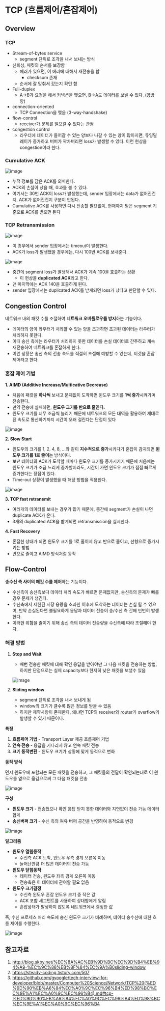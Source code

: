 # TCP (흐름제어/혼잡제어)
## Overview
### TCP
- Stream-of-bytes service
    - segment 단위로 조각을 내서 보내는 방식
- 신뢰성, 패킷의 순서를 보장함
    - 에러가 있으면, 이 에러에 대해서 재전송을 함
        - checksum 존재
    - 순서에 잘 맞춰서 갔는지 확인 함
- Full-duplex
    - A->B가 요청을 해서 커넥션을 맺으면, B->A도 데이터를 보낼 수 있다. (양방향)
- connection-oriented
    - TCP Connection을 맺음 (3-way-handshake)
- flow-control
    - receiver가 문제를 일으킬 수 있다는 관점
- congestion control
    - 라우터에 데이터가 들어갈 수 있는 양보다 나갈 수 있는 양이 많아지면, 큐잉딜레이가 증가하고 버퍼가 꽉차버리면 loss가 발생할 수 있다. 이런 현상을 congestion이라 한다.

### Cumulative ACK
![image](https://github.com/lsh9295/CS-Study/assets/53989167/d5d8a989-454b-4774-a04c-df149fc93782)
- 누적 정보를 담은 ACK를 의미한다.
- ACK의 손실이 났을 때, 효과를 볼 수 있다.
- 여기서는 30번 ACK이 loss가 발생했는데, sender 입장에서는 data가 없어진건지, ACK가 없어진건지 구분이 안된다.
- Cumulative ACK를 사용하면 다시 전송할 필요없이, 현재까지 받은 segment 기준으로 ACK를 받으면 된다

### TCP Retransmission
![image](https://github.com/lsh9295/CS-Study/assets/53989167/f990d10c-24e2-48bb-ae8a-470c57afb9ad)
- 이 경우에서 sender 입장에서는 timeout이 발생한다.
- ACK가 loss가 발생했을 경우에는, 다시 100번 ACK를 보내준다.

![image](https://github.com/lsh9295/CS-Study/assets/53989167/ba8829c8-4752-464e-89e0-c6858730a2fc)
- 중간에 segment loss가 발생해서 ACK가 계속 100을 호출하는 상황
    - 이 현상을 **duplicated ACK**라고 한다.
- 맨 마지막에는 ACK 140을 호출하게 된다.
- sender 입장에서는 duplicated ACK를 받게되면 loss가 났다고 판단할 수 있다.

## Congestion Control
네트워크 내의 패킷 수를 조절하여 **네트워크 오버플로우를 방지**하는 기능이다.
- 데이터의 양이 라우터가 처리할 수 있는 양을 초과하면 초과된 데이터는 라우터가 처리하지 못한다.
- 이때 송신 측에는 라우터가 처리하지 못한 데이터를 손실 데이터로 간주하고 계속 재전송하여 네트워크를 혼잡하게 한다.
- 이런 상황은 송신 측의 전송 속도를 적절히 조절해 예방할 수 있는데, 이것을 혼잡 제어라고 한다.

### 혼잡 제어 기법
**1. AIMD (Additive Increase/Multicative Decrease)**
- 처음에 패킷을 **하나씩** 보내고 문제없이 도착하면 윈도우 크기를 **1씩 증가**시켜가며 전송한다.
- 만약 전송에 실패하면, **윈도우 크기를 반으로 줄인다.**
- 윈도우 크기를 너무 조금씩 늘리기 때문에 네트워크의 모든 대역을 활용하여 제대로 된 속도로 통신하기까지 시간이 오래 걸린다는 단점이 있다

![image](https://github.com/hyeong-jun-kim/CS-Study/assets/53989167/442b3b9e-f7d5-4514-acb7-9caf3854193e)

**2. Slow Start**
- 윈도우의 크기를 1, 2, 4, 8, ...와 같이 **지수적으로 증가**시키다가 혼잡이 감지되면 **윈도우 크기를 1로 줄이는** 방식이다.
- 보낸 데이터의 ACK가 도착할 때마다 윈도우 크기를 증가시키기 때문에 처음에는 윈도우 크기가 조금 느리게 증가할지라도, 시간이 가면 윈도우 크기가 점점 빠르게 증가한다는 장점이 있다.
- Time-out 상황이 발생했을 때 해당 방법을 적용한다.

![image](https://github.com/hyeong-jun-kim/CS-Study/assets/53989167/c4ea3f10-cbc6-4e77-a277-582e19e2f715)

**3. TCP fast retransmit**
- 여러개의 데이터를 보내는 경우가 많기 때문에, 중간에 segment가 손실이 나면 duplicate ACK가 온다.
- 3개의 duplicated ACK을 받게되면 retransmission을 실시한다.

**4. Fast Recovery**
- 혼잡한 상태가 되면 윈도우 크기를 1로 줄이지 않고 반으로 줄이고, 선형으로 증가시키는 방법
- 반으로 줄이고 AIMD 방식처럼 동작

## Flow-Control
**송수신 측 사이의 패킷 수를 제어**하는 기능이다.

- 수신측이 송신측보다 데이터 처리 속도가 빠르면 문제없지만, 송신측의 문제가 빠를 경우 문제가 생긴다.
- 수신측에서 제한된 저장 용량을 초과한 이후에 도착하는 데이터는 손실 될 수 있으며, 만약 손실된다면 불필요하게 응답과 데이터 전송이 송/수신 측 간에 빈번히 발생한다.
- 이러한 위험을 줄이기 위해 송신 측의 데이터 전송량을 수신측에 따라 조절해야 한다.

### 해결 방법
1. **Stop and Wait**
    - 매번 전송한 패킷에 대해 확인 응답을 받아야만 그 다음 패킷을 전송하는 방법, 하지만 단점으로는 실제 capacity보다 현저히 낮은 패킷을 보낼수 있음

    ![image](https://github.com/lsh9295/CS-Study/assets/53989167/9e043716-d0eb-47bd-85b7-03e86996252a)

2. **Sliding window**
    - segment 단위로 조각을 내서 보내게 됨
    - window의 크기가 클수록 많은 정보를 받을 수 있음
    - 하지만 제약사항이 존재한다, 왜냐면 TCP의 receiver와 router가 overflow가 발생할 수 있기 때문이다.

**특징**
1. **흐름제어 기법** - Transport Layer 제공 흐름제어 기법
2. **연속 전송** - 응답을 기다리지 않고 연속 패킷 전송
3. **크기 동적변환** - 윈도우 크기가 상황에 맞게 동적으로 변화

**동작 방식**

먼저 윈도우에 포함되는 모든 패킷을 전송하고, 그 패킷들의 전달이 확인되는대로 이 윈도우를 옆으로 옮김으로써 그 다음 패킷을 전송

![image](https://github.com/hyeong-jun-kim/CS-Study/assets/53989167/73edcfc9-28fc-477b-9cc1-b6152ddf0a4d)
    
**구성**
- **윈도우 크기** - 전송했으나 확인 응답 받지 못한 데이터와 지연없이 전송 가능 데이터 합계
- **송신버퍼 크기** - 수신 측의 여유 버퍼 공간을 반영하여 동적으로 변경 

![image](https://github.com/hyeong-jun-kim/CS-Study/assets/53989167/bd6ba8f3-d188-40c4-b817-b2f301729da3)

**알고리즘**
- **윈도우 열림동작**
    - 수신측 ACK 도착, 윈도우 우측 경계 오른쪽 이동
    - 늘어난만큼 더 많은 데이터의 전송 가능
- **윈도우 닫힘동작**
    - 데이터 전송, 윈도우 좌측 경계 오른쪽 이동
    - 전송측은 이 데이터에 관여할 필요 없음
- **윈도우 크기결정**
    - 수신측 윈도우 혼잡 윈도우 크기 중 작은 값 
    - ACK 포함 세그먼트를 사용하여 상대방에게 알림
    - 혼잡상태가 발생하지 않도록 네트워크에서 결정한 값

즉, 수신 프로세스 처리 속도에 송신 윈도우 크기가 비례하며, 데이터 송수신에 대한 흐름 제어를 수행한다.

![image](https://github.com/hyeong-jun-kim/CS-Study/assets/53989167/e4892a58-cdfe-4d35-9ac4-e121fc7a0779)

## 참고자료
1. http://blog.skby.net/%EC%8A%AC%EB%9D%BC%EC%9D%B4%EB%94%A9-%EC%9C%88%EB%8F%84%EC%9A%B0sliding-window
2. https://steady-coding.tistory.com/507
3. https://github.com/gyoogle/tech-interview-for-developer/blob/master/Computer%20Science/Network/TCP%20(%ED%9D%90%EB%A6%84%EC%A0%9C%EC%96%B4%ED%98%BC%EC%9E%A1%EC%A0%9C%EC%96%B4).md#tcp-%ED%9D%90%EB%A6%84%EC%A0%9C%EC%96%B4%ED%98%BC%EC%9E%A1%EC%A0%9C%EC%96%B4